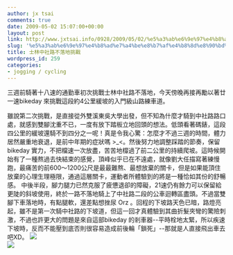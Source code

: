 ```yaml
---
author: jx tsai
comments: true
date: 2009-05-02 15:07:00+00:00
layout: post
link: http://www.jxtsai.info/0928/2009/05/02/%e5%a3%ab%e6%9e%97%e4%b8%ad%e7%a4%be%e8%b7%af%e4%b8%8d%e8%90%bd%e5%9c%b0%e6%8c%91%e6%88%b0/
slug: '%e5%a3%ab%e6%9e%97%e4%b8%ad%e7%a4%be%e8%b7%af%e4%b8%8d%e8%90%bd%e5%9c%b0%e6%8c%91%e6%88%b0'
title: 士林中社路不落地挑戰
wordpress_id: 259
categories:
- jogging / cycling
---
```


三週前騎著十八速的通勤車初次挑戰士林中社路不落地，今天傍晚再接再勵以著廿一速bikeday 來挑戰這段約4公里緩坡的入門級山路練車道。  
  
雖說第二次挑戰，是直接從外雙溪東吳大學出發，但不知為什麼才騎到中社路路口處，就感到雙腳沈重不已，一度有放下踏板立地回頭的想法。低頭看著碼錶，這段四公里的緩坡還騎不到四分之一呢！真是令我心驚：怎麼才不過三週的時間，體力居然嚴重地衰退，是前中年期的症狀嗎 >_<。然後努力地調整踩踏的節奏，保留bikeday 實力，不把檔速一次放盡，苦苦地橕過了前二公里的持續爬坡。這時候開始有了一種熬過去快結束的感覺，頂峰似乎已在不遠處，就像劉大任描寫著練慢跑，最痛苦的前600～1200公尺是最最難熬、最想放棄的關卡，但是如果能頂住放棄的心理生理極限，通過這層關卡，運動者所體驗到的將是一種恰如其份的舒暢感。  中後半段，腳力腿力已然克服了疲憊退卻的障礙，21速仍有餘力可以保留給更陡的斜坡使用，終於一路不落地騎上了中社路二段的公車迴轉區盡頭。不過當雙腳下車落地時，有點腿軟，還差點想挫尿 Orz 。回程的下坡路天色已暗，路燈亮起，雖不是第一次騎中社路的下坡道，但這一回才真體驗到其曲折髮夾彎的驚險刺激，不過也許更大的問題是來自這部bikeday 的剎車器--平時栓地太緊，所以疾速下坡時，反而不能壓到底否則很容易造成前後輪「鎖死」--那就是人直接飛出車去吧XD。  ![](https://4.bp.blogspot.com/-kfHwwvQC4tc/V3-gZZsRNKI/AAAAAAAAKZU/bLbLrnA-xUYIE209zcbqpRef27p950q9gCLcB/s1600/3493434067_e7c0e0b14e_o-300x157.jpg)  
![](https://1.bp.blogspot.com/-tzSnSbww9ZM/V3-ghpMVGlI/AAAAAAAAKZY/_emnIeBvrgoq3z4z7q1F8qxveYhBuaA-gCLcB/s1600/3494250838_86e51592c6_o-300x157.jpg)
